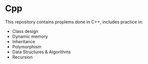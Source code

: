 # Cpp
This repository contains proplems done in C++, includes practice in:
* Class design
* Dynamic memory
* Inheritance
* Polymorphism 
* Data Structures & Algorithms
* Recursion

